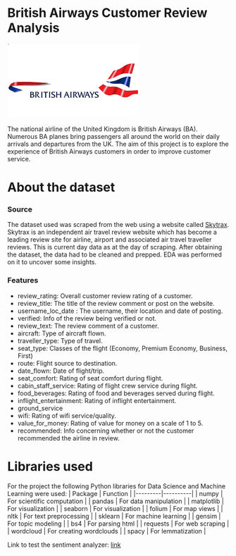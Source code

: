 # British Airways Customer Review Analysis

![British Airways Logo](images/brit_image.png)

The national airline of the United Kingdom is British Airways (BA). 
Numerous BA planes bring passengers all around the world on their daily 
arrivals and departures from the UK. The aim of this project is to explore
the experience of British Airways customers in order to improve customer service.

# About the dataset

### Source

The dataset used was scraped from the web using a website called [Skytrax](https://www.airlinequality.com/airline-reviews/british-airways/).
Skytrax is an independent air travel review website which has become a leading review site for airline,
airport and associated air travel traveller reviews. This is current day data as at the day of scraping.
After obtaining the dataset, the data had to be cleaned and prepped. EDA was performed on it to uncover some insights.

### Features

- review_rating: Overall customer review rating of a customer.
- review_title: The title of the review comment or post on the website.
- username_loc_date : The username, their location and date of posting.
- verified: Info of the review being verified or not.
- review_text: The review comment of a customer.
- aircraft: Type of aircraft flown.
- traveller_type: Type of travel.
- seat_type: Classes of the flight (Economy, Premium Economy, Business, First)
- route: Flight source to destination.
- date_flown: Date of flight/trip.
- seat_comfort: Rating of seat comfort during flight.
- cabin_staff_service: Rating of flight crew service during flight.
- food_beverages: Rating of food and beverages served during flight.
- inflight_entertainment: Rating of inflight entertainment.
- ground_service
- wifi: Rating of wifi service/quality.
- value_for_money: Rating of value for money on a scale of 1 to 5.
- recommended: Info concerning whether or not the customer recommended the airline in review.

# Libraries used

For the project the following Python libraries for Data Science and Machine Learning were used:
| Package | Function |
|---------|----------|
| numpy | For scientific computation |
| pandas | For data manipulation |
| matplotlib | For visualization |
| seaborn | For visualization |
| folium | For map views |
| nltk | For text preprocessing |
| sklearn | For machine learning |
| gensim | For topic modeling |
| bs4 | For parsing html |
| requests | For web scraping |
| wordcloud | For creating wordclouds |
| spacy | For lemmatization |


Link to test the sentiment analyzer: [link](https://sentalyzer-app.onrender.com/gradio/)

